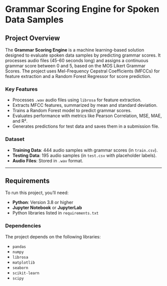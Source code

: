 # Grammar Scoring Engine for Spoken Data Samples

## Project Overview
The **Grammar Scoring Engine** is a machine learning-based solution designed to evaluate spoken data samples by predicting grammar scores. It processes audio files (45-60 seconds long) and assigns a continuous grammar score between 0 and 5, based on the MOS Likert Grammar Scores. The project uses Mel-Frequency Cepstral Coefficients (MFCCs) for feature extraction and a Random Forest Regressor for score prediction.

### Key Features
- Processes `.wav` audio files using `librosa` for feature extraction.
- Extracts MFCC features, summarized by mean and standard deviation.
- Trains a Random Forest model to predict grammar scores.
- Evaluates performance with metrics like Pearson Correlation, MSE, MAE, and R².
- Generates predictions for test data and saves them in a submission file.

### Dataset
- **Training Data**: 444 audio samples with grammar scores (in `train.csv`).
- **Testing Data**: 195 audio samples (in `test.csv` with placeholder labels).
- **Audio Files**: Stored in `.wav` format.

---

## Requirements
To run this project, you’ll need:
- **Python**: Version 3.8 or higher
- **Jupyter Notebook** or **JupyterLab**
- Python libraries listed in `requirements.txt`

### Dependencies
The project depends on the following libraries:
- `pandas`
- `numpy`
- `librosa`
- `matplotlib`
- `seaborn`
- `scikit-learn`
- `scipy`

